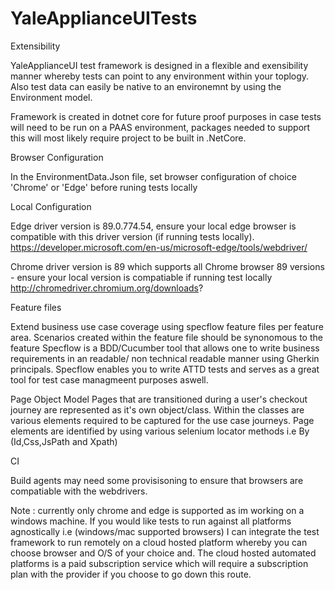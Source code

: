 # YaleApplianceUITests

Extensibility

YaleApplianceUI test framework is designed in a flexible and exensibility manner whereby tests can point to any environment within your toplogy. Also
test data can easily be native to an environemnt by using the Environment model. 


Framework is created in dotnet core for future proof purposes in case tests will need to be run on a PAAS environment, packages needed to support this will most likely 
require project to be built in .NetCore.  


Browser Configuration

In the EnvironmentData.Json file, set browser configuration of choice 'Chrome' or 'Edge' before runing tests locally 


Local Configuration

Edge driver version is 89.0.774.54, ensure your local edge browser is compatible with this driver version (if running tests locally).
https://developer.microsoft.com/en-us/microsoft-edge/tools/webdriver/


Chrome driver version is 89 which supports all Chrome browser 89 versions - ensure your local version is compatiable if running test locally 
http://chromedriver.chromium.org/downloads?


Feature files 

Extend business use case coverage using specflow feature files per feature area. 
Scenarios created within the feature file should be synonomous to the feature 
Specflow is a BDD/Cucumber tool that allows one to write business requirements in an readable/ non technical readable manner using Gherkin principals.
Specflow enables you to write ATTD tests and serves as a great tool for test case managmeent purposes aswell. 


Page Object Model 
Pages that are transitioned during a user's checkout journey are represented as it's own object/class. 
Within the classes are various elements required to be captured for the use case journeys. 
Page elements are identified by using various selenium locator methods i.e By (Id,Css,JsPath and Xpath)



CI 

Build agents may need some provisisoning to ensure that browsers are compatiable with the webdrivers.



Note : currently only chrome and edge is supported as im working on a windows machine. If you would like tests to run against all platforms agnostically 
i.e (windows/mac supported browsers) I can integrate the test framework to run remotely on a cloud hosted platform whereby you can choose browser and O/S of your choice and. 
The cloud hosted automated platforms is a paid subscription service which will require a subscription plan with the provider if you choose to go down this route. 



